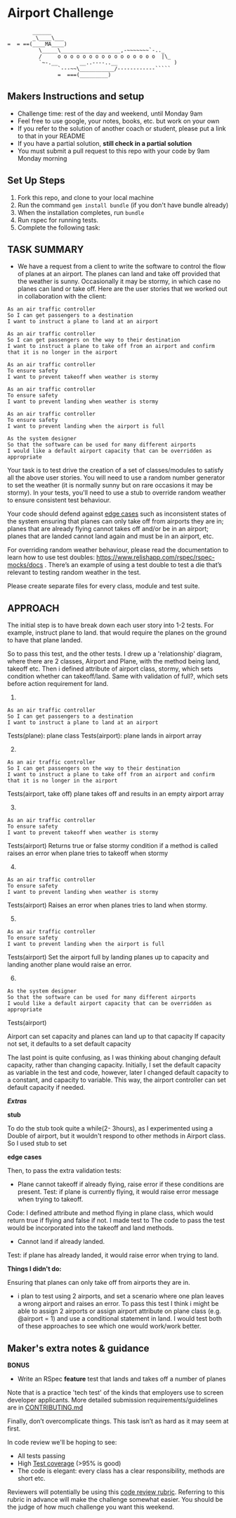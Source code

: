 Airport Challenge
=================

```
        ______
        _\____\___
=  = ==(____MA____)
          \_____\___________________,-~~~~~~~`-.._
          /     o o o o o o o o o o o o o o o o  |\_
          `~-.__       __..----..__                  )
                `---~~\___________/------------`````
                =  ===(_________)

```

**Makers Instructions and setup**
---------

* Challenge time: rest of the day and weekend, until Monday 9am
* Feel free to use google, your notes, books, etc. but work on your own
* If you refer to the solution of another coach or student, please put a link to that in your README
* If you have a partial solution, **still check in a partial solution**
* You must submit a pull request to this repo with your code by 9am Monday morning

Set Up Steps
-------

1. Fork this repo, and clone to your local machine
2. Run the command `gem install bundle` (if you don't have bundle already)
3. When the installation completes, run `bundle`
4. Run rspec for running tests.
5. Complete the following task:


**TASK SUMMARY**
-----

- We have a request from a client to write the software to control the flow of planes at an airport. The planes can land and take off provided that the weather is sunny. Occasionally it may be stormy, in which case no planes can land or take off.  Here are the user stories that we worked out in collaboration with the client:

```
As an air traffic controller
So I can get passengers to a destination
I want to instruct a plane to land at an airport

As an air traffic controller
So I can get passengers on the way to their destination
I want to instruct a plane to take off from an airport and confirm that it is no longer in the airport

As an air traffic controller
To ensure safety
I want to prevent takeoff when weather is stormy

As an air traffic controller
To ensure safety
I want to prevent landing when weather is stormy

As an air traffic controller
To ensure safety
I want to prevent landing when the airport is full

As the system designer
So that the software can be used for many different airports
I would like a default airport capacity that can be overridden as appropriate
```

Your task is to test drive the creation of a set of classes/modules to satisfy all the above user stories. You will need to use a random number generator to set the weather (it is normally sunny but on rare occasions it may be stormy). In your tests, you'll need to use a stub to override random weather to ensure consistent test behaviour.

Your code should defend against [edge cases](http://programmers.stackexchange.com/questions/125587/what-are-the-difference-between-an-edge-case-a-corner-case-a-base-case-and-a-b) such as inconsistent states of the system ensuring that planes can only take off from airports they are in; planes that are already flying cannot takes off and/or be in an airport; planes that are landed cannot land again and must be in an airport, etc.

For overriding random weather behaviour, please read the documentation to learn how to use test doubles: https://www.relishapp.com/rspec/rspec-mocks/docs . There’s an example of using a test double to test a die that’s relevant to testing random weather in the test.

Please create separate files for every class, module and test suite.


**APPROACH**
-------

The initial step is to have break down each user story into 1-2 tests. For example, instruct plane to land. that would require the planes on the ground to have that plane landed.

So to pass this test, and the other tests. I drew up a 'relationship' diagram, where there are 2 classes, Airport and Plane, with the method being land, takeoff etc. Then i defined attribute of airport class, stormy, which sets condition whether can takeoff/land. Same with validation of full?, which sets before action requirement for land.

1.
```
As an air traffic controller
So I can get passengers to a destination
I want to instruct a plane to land at an airport
```
Tests(plane):
plane class
Tests(airport):
plane lands in airport array

2.
```
As an air traffic controller
So I can get passengers on the way to their destination
I want to instruct a plane to take off from an airport and confirm that it is no longer in the airport
```
Tests(airport, take off)
plane takes off and results in an empty airport array

3.
```
As an air traffic controller
To ensure safety
I want to prevent takeoff when weather is stormy
```
Tests(airport)
Returns true or false stormy condition if a method is called
raises an error when plane tries to takeoff  when stormy

4.
```
As an air traffic controller
To ensure safety
I want to prevent landing when weather is stormy
```
Tests(airport)
Raises an error when planes tries to land when stormy.

5.
```
As an air traffic controller
To ensure safety
I want to prevent landing when the airport is full
```
Tests(airport)
Set the airport full by landing planes up to capacity and landing another plane would raise an error.

6.
```
As the system designer
So that the software can be used for many different airports
I would like a default airport capacity that can be overridden as appropriate
```

Tests(airport)

Airport can set capacity and planes can land up to that capacity
If capacity not set, it defaults to a set default capacity

The last point is quite confusing, as I was thinking about changing default capacity, rather than changing capacity. Initially, I set the default capacity as variable in the test and code, however, later I changed default capacity to a constant, and capacity to variable. This way, the airport controller can set default capacity if needed.



***Extras***

**stub**

To do the stub took quite a while(2- 3hours), as I experimented using a Double of airport, but it wouldn't respond to other methods in Airport class. So I used stub to set

**edge cases**

Then, to pass the extra validation tests:

- Plane cannot takeoff if already flying,
raise error if these conditions are present.
Test: if plane is currently flying, it would raise error message when trying to takeoff.

Code: I defined attribute and method flying in plane class, which would return true if flying and false if not. I made test to  The code to pass the test would be incorporated into the takeoff and land methods.


- Cannot land if already landed.

Test: if plane has already landed, it would raise error when trying to land.


**Things I didn't do:**

Ensuring that planes can only take off from airports they are in.

- i plan to test using 2 airports, and set a scenario where one plan leaves a wrong airport and raises an error. To pass this test I think i might be able to assign 2 airports or assign airport attribute on plane class (e.g. @airport = 1) and use a conditional statement in land. I would test both of these approaches to see which one would work/work better.




**Maker's extra notes & guidance**
-------

**BONUS**

* Write an RSpec **feature** test that lands and takes off a number of planes

Note that is a practice 'tech test' of the kinds that employers use to screen developer applicants.  More detailed submission requirements/guidelines are in [CONTRIBUTING.md](CONTRIBUTING.md)

Finally, don’t overcomplicate things. This task isn’t as hard as it may seem at first.

In code review we'll be hoping to see:

* All tests passing
* High [Test coverage](https://github.com/makersacademy/course/blob/master/pills/test_coverage.md) (>95% is good)
* The code is elegant: every class has a clear responsibility, methods are short etc.

Reviewers will potentially be using this [code review rubric](docs/review.md).  Referring to this rubric in advance will make the challenge somewhat easier.  You should be the judge of how much challenge you want this weekend.
